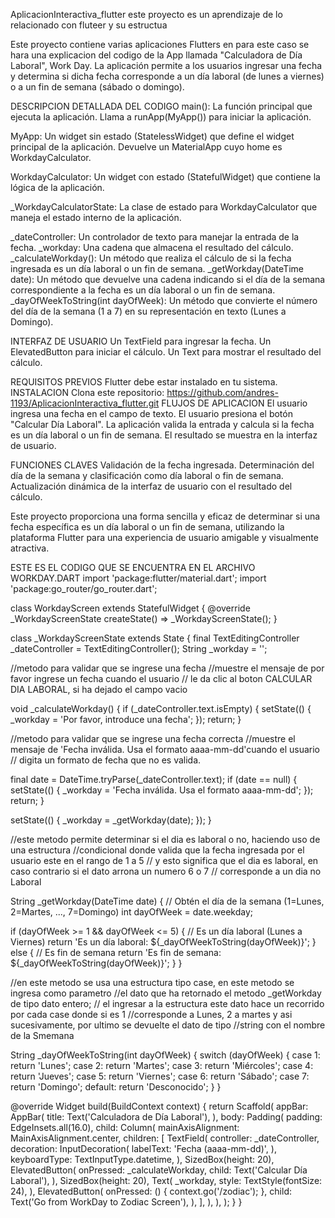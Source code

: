 AplicacionInteractiva_flutter
este proyecto es un aprendizaje de lo relacionado con fluteer y su estructua

Este proyecto contiene varias aplicaciones Flutters en para este caso se hara una explicacion del codigo de la App llamada "Calculadora de Día Laboral", Work Day. La aplicación permite a los usuarios ingresar una fecha y determina si dicha fecha corresponde a un día laboral (de lunes a viernes) o a un fin de semana (sábado o domingo).

DESCRIPCION DETALLADA DEL CODIGO
main(): La función principal que ejecuta la aplicación. Llama a runApp(MyApp()) para iniciar la aplicación.

MyApp: Un widget sin estado (StatelessWidget) que define el widget principal de la aplicación. Devuelve un MaterialApp cuyo home es WorkdayCalculator.

WorkdayCalculator: Un widget con estado (StatefulWidget) que contiene la lógica de la aplicación.

_WorkdayCalculatorState: La clase de estado para WorkdayCalculator que maneja el estado interno de la aplicación.

_dateController: Un controlador de texto para manejar la entrada de la fecha. _workday: Una cadena que almacena el resultado del cálculo. _calculateWorkday(): Un método que realiza el cálculo de si la fecha ingresada es un día laboral o un fin de semana. _getWorkday(DateTime date): Un método que devuelve una cadena indicando si el día de la semana correspondiente a la fecha es un día laboral o un fin de semana. _dayOfWeekToString(int dayOfWeek): Un método que convierte el número del día de la semana (1 a 7) en su representación en texto (Lunes a Domingo).

INTERFAZ DE USUARIO
Un TextField para ingresar la fecha. Un ElevatedButton para iniciar el cálculo. Un Text para mostrar el resultado del cálculo.

REQUISITOS PREVIOS
Flutter debe estar instalado en tu sistema.
INSTALACION
Clona este repositorio:
https://github.com/andres-1193/AplicacionInteractiva_flutter.git
FLUJOS DE APLICACION
El usuario ingresa una fecha en el campo de texto. El usuario presiona el botón "Calcular Día Laboral". La aplicación valida la entrada y calcula si la fecha es un día laboral o un fin de semana. El resultado se muestra en la interfaz de usuario.

FUNCIONES CLAVES
Validación de la fecha ingresada. Determinación del día de la semana y clasificación como día laboral o fin de semana. Actualización dinámica de la interfaz de usuario con el resultado del cálculo.

Este proyecto proporciona una forma sencilla y eficaz de determinar si una fecha específica es un día laboral o un fin de semana, utilizando la plataforma Flutter para una experiencia de usuario amigable y visualmente atractiva.

ESTE ES EL CODIGO QUE SE ENCUENTRA EN EL ARCHIVO WORKDAY.DART
import 'package:flutter/material.dart'; import 'package:go_router/go_router.dart';

class WorkdayScreen extends StatefulWidget { @override _WorkdayScreenState createState() => _WorkdayScreenState(); }

class _WorkdayScreenState extends State { final TextEditingController _dateController = TextEditingController(); String _workday = '';

//metodo para validar que se ingrese una fecha //muestre el mensaje de por favor ingrese un fecha cuando el usuario // le da clic al boton CALCULAR DIA LABORAL, si ha dejado el campo vacio

void _calculateWorkday() { if (_dateController.text.isEmpty) { setState(() { _workday = 'Por favor, introduce una fecha'; }); return; }

//metodo para validar que se ingrese una fecha correcta //muestre el mensaje de 'Fecha inválida. Usa el formato aaaa-mm-dd'cuando el usuario // digita un formato de fecha que no es valida.

final date = DateTime.tryParse(_dateController.text);
if (date == null) {
  setState(() {
    _workday = 'Fecha inválida. Usa el formato aaaa-mm-dd';
  });
  return;
}

setState(() {
  _workday = _getWorkday(date);
});
}

//este metodo permite determinar si el dia es laboral o no, haciendo uso de una estructura //condicional donde valida que la fecha ingresada por el usuario este en el rango de 1 a 5 // y esto significa que el dia es laboral, en caso contrario si el dato arrona un numero 6 o 7 // corresponde a un dia no Laboral

String _getWorkday(DateTime date) { // Obtén el día de la semana (1=Lunes, 2=Martes, ..., 7=Domingo) int dayOfWeek = date.weekday;

if (dayOfWeek >= 1 && dayOfWeek <= 5) {
  // Es un día laboral (Lunes a Viernes)
  return 'Es un día laboral: ${_dayOfWeekToString(dayOfWeek)}';
} else {
  // Es fin de semana
  return 'Es fin de semana: ${_dayOfWeekToString(dayOfWeek)}';
}
}

//en este metodo se usa una estructura tipo case, en este metodo se ingresa como parametro //el dato que ha retornado el metodo _getWorkday de tipo dato entero; // el ingresar a la estructura este dato hace un recorrido por cada case donde si es 1 //corresponde a Lunes, 2 a martes y asi sucesivamente, por ultimo se devuelte el dato de tipo //string con el nombre de la Smemana

String _dayOfWeekToString(int dayOfWeek) { switch (dayOfWeek) { case 1: return 'Lunes'; case 2: return 'Martes'; case 3: return 'Miércoles'; case 4: return 'Jueves'; case 5: return 'Viernes'; case 6: return 'Sábado'; case 7: return 'Domingo'; default: return 'Desconocido'; } }

@override Widget build(BuildContext context) { return Scaffold( appBar: AppBar( title: Text('Calculadora de Día Laboral'), ), body: Padding( padding: EdgeInsets.all(16.0), child: Column( mainAxisAlignment: MainAxisAlignment.center, children: [ TextField( controller: _dateController, decoration: InputDecoration( labelText: 'Fecha (aaaa-mm-dd)', ), keyboardType: TextInputType.datetime, ), SizedBox(height: 20), ElevatedButton( onPressed: _calculateWorkday, child: Text('Calcular Día Laboral'), ), SizedBox(height: 20), Text( _workday, style: TextStyle(fontSize: 24), ), ElevatedButton( onPressed: () { context.go('/zodiac'); }, child: Text('Go from WorkDay to Zodiac Screen'), ), ], ), ), ); } }
